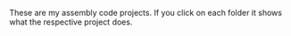 These are my assembly code projects. If you click on each folder it shows what the respective project does.

